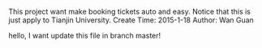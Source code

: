 This project want make booking tickets auto and easy.
Notice that this is just apply to Tianjin University.
Create Time: 2015-1-18
Author: Wan Guan

hello, I want update this file in branch master!